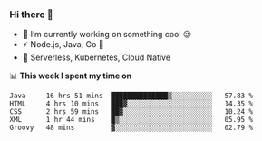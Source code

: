 ### Hi there 👋

<!--
**nodejh/nodejh** is a ✨ _special_ ✨ repository because its `README.md` (this file) appears on your GitHub profile.

Here are some ideas to get you started:

- 🔭 I’m currently working on ...
- 🌱 I’m currently learning ...
- 👯 I’m looking to collaborate on ...
- 🤔 I’m looking for help with ...
- 💬 Ask me about ...
- 📫 How to reach me: ...
- 😄 Pronouns: ...
- ⚡ Fun fact: ...
-->

- 🔭 I’m currently working on something cool :wink:
- ⚡ Node.js, Java, Go :thought_balloon:
- 🤖 Serverless, Kubernetes, Cloud Native

📊 **This week I spent my time on**

<!--START_SECTION:waka-->
```text
Java     16 hrs 51 mins  ██████████████▒░░░░░░░░░░   57.83 % 
HTML     4 hrs 10 mins   ███▓░░░░░░░░░░░░░░░░░░░░░   14.35 % 
CSS      2 hrs 59 mins   ██▓░░░░░░░░░░░░░░░░░░░░░░   10.24 % 
XML      1 hr 44 mins    █▒░░░░░░░░░░░░░░░░░░░░░░░   05.95 % 
Groovy   48 mins         ▓░░░░░░░░░░░░░░░░░░░░░░░░   02.79 % 
```
<!--END_SECTION:waka-->


<!--
:traffic_light: **Visitors**

![visitors](https://visitor-badge.glitch.me/badge?page_id=nodejh.nodejh)
-->
